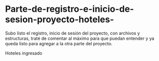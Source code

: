 # Parte-de-registro-e-inicio-de-sesion-proyecto-hoteles-
Subo listo el registro, inicio de sesión del proyecto, con archivos y estructuras, traté de comentar al máximo para que puedan entender y ya queda listo para agregar a la otra parte del proyecto.

Hoteles ingresado
